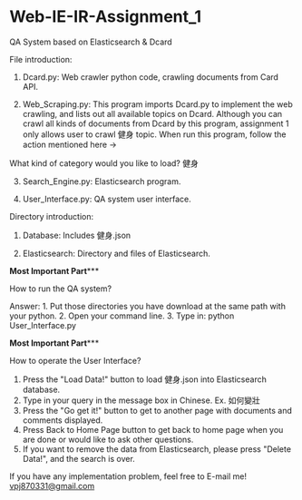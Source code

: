 # Web-IE-IR-Assignment_1
QA System based on Elasticsearch &amp; Dcard

File introduction:

1. Dcard.py: Web crawler python code, crawling documents from Card API.

2. Web_Scraping.py: This program imports Dcard.py to implement the web crawling, and lists out all available topics on Dcard. Although you can crawl all kinds of documents from Dcard by this program, assignment 1 only allows user to crawl 健身 topic. When run this program, follow the action mentioned here -> 

What kind of category would you like to load? 健身

3. Search_Engine.py: Elasticsearch program.

4. User_Interface.py: QA system user interface.



Directory introduction:

1. Database: Includes 健身.json

2. Elasticsearch: Directory and files of Elasticsearch.



******************************************Most Important Part*********************************************

How to run the QA system?

Answer: 1. Put those directories you have download at the same path with your python.
	2. Open your command line.
	3. Type in: python User_Interface.py
	

******************************************Most Important Part*********************************************



How to operate the User Interface?

1. Press the "Load Data!" button to load 健身.json into Elasticsearch database.
2. Type in your query in the message box in Chinese. Ex. 如何變壯
3. Press the "Go get it!" button to get to another page with documents and comments displayed.
4. Press Back to Home Page button to get back to home page when you are done or would like to ask other questions.
5. If you want to remove the data from Elasticsearch, please press "Delete Data!", and the search is over.



If you have any implementation problem, feel free to E-mail me!
vpj870331@gmail.com
